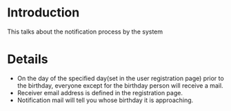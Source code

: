 # Introduction #

This talks about the notification process by the system


# Details #

  * On the day of the specified day(set in the user registration page) prior to the birthday, everyone except for the birthday person will receive a mail.
  * Receiver email address is defined in the registration page.
  * Notification mail will tell you whose birthday it is approaching.
